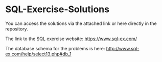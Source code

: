 # SQL-Exercise-Solutions

You can access the solutions via the attached link or here directly in the repository.

The link to the SQL exercise website: https://www.sql-ex.com/

The database schema for the problems is here: http://www.sql-ex.com/help/select13.php#db_1
